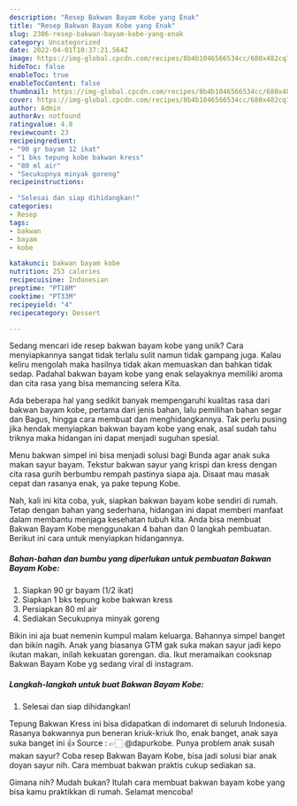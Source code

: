 ```yaml
---
description: "Resep Bakwan Bayam Kobe yang Enak"
title: "Resep Bakwan Bayam Kobe yang Enak"
slug: 2306-resep-bakwan-bayam-kobe-yang-enak
category: Uncategorized
date: 2022-04-01T10:37:21.564Z
image: https://img-global.cpcdn.com/recipes/8b4b1046566534cc/680x482cq70/bakwan-bayam-kobe-foto-resep-utama.jpg
hideToc: false
enableToc: true
enableTocContent: false
thumbnail: https://img-global.cpcdn.com/recipes/8b4b1046566534cc/680x482cq70/bakwan-bayam-kobe-foto-resep-utama.jpg
cover: https://img-global.cpcdn.com/recipes/8b4b1046566534cc/680x482cq70/bakwan-bayam-kobe-foto-resep-utama.jpg
author: Admin
authorAv: notfound
ratingvalue: 4.8
reviewcount: 23
recipeingredient:
- "90 gr bayam 12 ikat"
- "1 bks tepung kobe bakwan kress"
- "80 ml air"
- "Secukupnya minyak goreng"
recipeinstructions:

- "Selesai dan siap dihidangkan!"
categories:
- Resep
tags:
- bakwan
- bayam
- kobe

katakunci: bakwan bayam kobe 
nutrition: 253 calories
recipecuisine: Indonesian
preptime: "PT18M"
cooktime: "PT33M"
recipeyield: "4"
recipecategory: Dessert

---
```





Sedang mencari ide resep bakwan bayam kobe yang unik? Cara menyiapkannya sangat tidak terlalu sulit namun tidak gampang juga. Kalau keliru mengolah maka hasilnya tidak akan memuaskan dan bahkan tidak sedap. Padahal bakwan bayam kobe yang enak selayaknya memiliki aroma dan cita rasa yang bisa memancing selera Kita.





Ada beberapa hal yang sedikit banyak mempengaruhi kualitas rasa dari bakwan bayam kobe, pertama dari jenis bahan, lalu pemilihan bahan segar dan Bagus, hingga cara membuat dan menghidangkannya. Tak perlu pusing jika hendak menyiapkan bakwan bayam kobe yang enak,      asal sudah tahu triknya maka hidangan ini dapat menjadi suguhan spesial.














Menu bakwan simpel ini bisa menjadi solusi bagi Bunda agar anak suka makan sayur bayam. Tekstur bakwan sayur yang krispi dan kress dengan cita rasa gurih berbumbu rempah pastinya siapa aja. Disaat mau masak cepat dan rasanya enak, ya pake tepung Kobe.






Nah, kali ini kita coba, yuk, siapkan bakwan bayam kobe sendiri di rumah. Tetap dengan bahan yang sederhana, hidangan ini dapat memberi manfaat dalam membantu menjaga kesehatan tubuh kita. Anda bisa membuat Bakwan Bayam Kobe menggunakan 4 bahan dan 0 langkah pembuatan. Berikut ini cara untuk menyiapkan hidangannya.

<!--inarticleads1-->

##### Bahan-bahan dan bumbu yang diperlukan untuk pembuatan Bakwan Bayam Kobe:

1. Siapkan 90 gr bayam (1/2 ikat)
1. Siapkan 1 bks tepung kobe bakwan kress
1. Persiapkan 80 ml air
1. Sediakan Secukupnya minyak goreng


Bikin ini aja buat nemenin kumpul malam keluarga. Bahannya simpel banget dan bikin nagih. Anak yang biasanya GTM gak suka makan sayur jadi kepo ikutan makan, inilah kekuatan gorengan. dia. Ikut meramaikan cooksnap Bakwan Bayam Kobe yg sedang viral di instagram. 

<!--inarticleads2-->

##### Langkah-langkah untuk buat Bakwan Bayam Kobe:


1. Selesai dan siap dihidangkan!

Tepung Bakwan Kress ini bisa didapatkan di indomaret di seluruh Indonesia. Rasanya bakwannya pun beneran kriuk-kriuk lho, enak banget, anak saya suka banget ini 👍 Source : 👉🏻 @dapurkobe. Punya problem anak susah makan sayur? Coba resep Bakwan Bayam Kobe, bisa jadi solusi biar anak doyan sayur nih. Cara membuat bakwan praktis cukup sediakan sa. 

Gimana nih? Mudah bukan? Itulah cara membuat bakwan bayam kobe yang bisa kamu praktikkan di rumah. Selamat mencoba!
